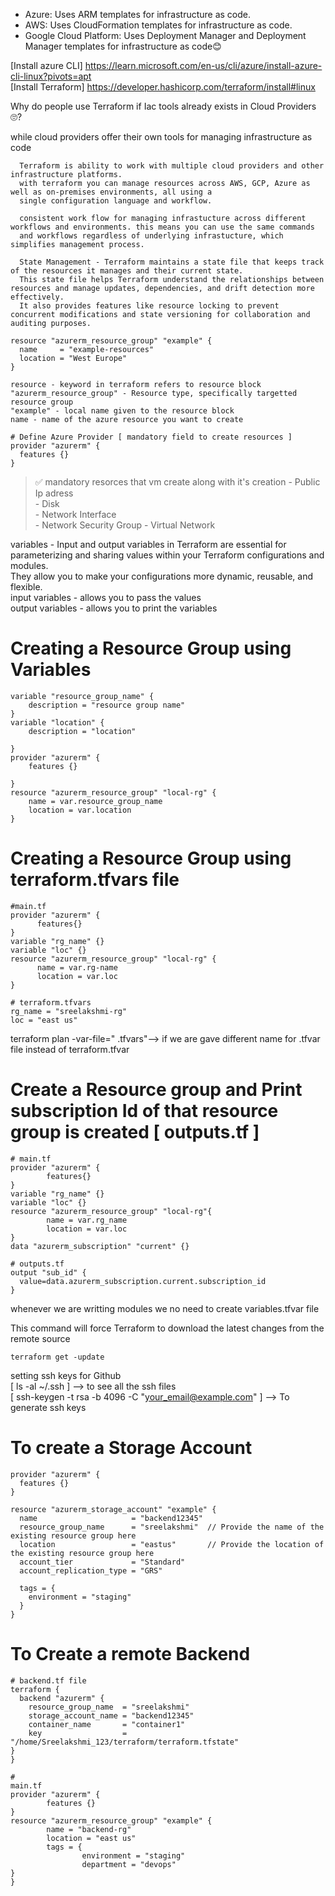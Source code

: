 - Azure: Uses ARM templates for infrastructure as code.
- AWS: Uses CloudFormation templates for infrastructure as code.
- Google Cloud Platform: Uses Deployment Manager and Deployment Manager templates for infrastructure as code😊

[Install azure CLI]   https://learn.microsoft.com/en-us/cli/azure/install-azure-cli-linux?pivots=apt  
[Install Terraform]   https://developer.hashicorp.com/terraform/install#linux

Why do people use Terraform if Iac tools already exists in Cloud Providers🙄?

while cloud providers offer their own tools for managing infrastructure as code

      Terraform is ability to work with multiple cloud providers and other infrastructure platforms.
      with terraform you can manage resources across AWS, GCP, Azure as well as on-premises environments, all using a 
      single configuration language and workflow.
      
      consistent work flow for managing infrastucture across different workflows and environments. this means you can use the same commands
      and workflows regardless of underlying infrastucture, which simplifies management process.
      
      State Management - Terraform maintains a state file that keeps track of the resources it manages and their current state. 
      This state file helps Terraform understand the relationships between resources and manage updates, dependencies, and drift detection more effectively.
      It also provides features like resource locking to prevent concurrent modifications and state versioning for collaboration and auditing purposes.


```
resource "azurerm_resource_group" "example" {
  name     = "example-resources"
  location = "West Europe"
}

resource - keyword in terraform refers to resource block
"azurerm_resource_group" - Resource type, specifically targetted resource group
"example" - local name given to the resource block
name - name of the azure resource you want to create
```
```
# Define Azure Provider [ mandatory field to create resources ]
provider "azurerm" {
  features {}         
}
```

>✅ mandatory resorces that vm create along with it's creation
      - Public Ip adress  
      - Disk  
      - Network Interface  
      - Network Security Group
      - Virtual Network

variables - Input and output variables in Terraform are essential for parameterizing and sharing values within your Terraform configurations and modules.   
They allow you to make your configurations more dynamic, reusable, and flexible.  
      input variables - allows you to pass the values  
      output variables - allows you to print the variables  
# Creating a Resource Group using Variables
```
variable "resource_group_name" {
    description = "resource group name"  
}
variable "location" {
    description = "location"
  
}
provider "azurerm" {
    features {}
    
}
resource "azurerm_resource_group" "local-rg" {
    name = var.resource_group_name
    location = var.location
}
```
# Creating a Resource Group using terraform.tfvars file  
```
#main.tf
provider "azurerm" {
      features{}
}
variable "rg_name" {}
variable "loc" {}
resource "azurerm_resource_group" "local-rg" {
      name = var.rg-name
      location = var.loc
}
```
```
# terraform.tfvars
rg_name = "sreelakshmi-rg"
loc = "east us"
```
terraform plan -var-file="<name> .tfvars"--> if we are gave different name for .tfvar file instead of terraform.tfvar   

# Create a Resource group and Print subscription Id of that resource group is created [ outputs.tf ]
```
# main.tf
provider "azurerm" {
        features{}
}
variable "rg_name" {}
variable "loc" {}
resource "azurerm_resource_group" "local-rg"{
        name = var.rg_name
        location = var.loc
}
data "azurerm_subscription" "current" {}
```
```
# outputs.tf
output "sub_id" {
  value=data.azurerm_subscription.current.subscription_id
}
```

whenever we are writting modules we no need to create variables.tfvar file  
  
This command will force Terraform to download the latest changes from the remote source  
```
terraform get -update
```

setting ssh keys for Github  
[ ls -al ~/.ssh ] --> to see all the ssh files  
[ ssh-keygen -t rsa -b 4096 -C "your_email@example.com" ] --> To generate ssh keys   


# To create a Storage Account  
```
provider "azurerm" {
  features {}
}

resource "azurerm_storage_account" "example" {
  name                     = "backend12345"
  resource_group_name      = "sreelakshmi"  // Provide the name of the existing resource group here
  location                 = "eastus"       // Provide the location of the existing resource group here
  account_tier             = "Standard"
  account_replication_type = "GRS"

  tags = {
    environment = "staging"
  }
}
``` 


# To Create a remote Backend  
```
# backend.tf file
terraform {
  backend "azurerm" {
    resource_group_name  = "sreelakshmi"
    storage_account_name = "backend12345"
    container_name       = "container1"
    key                  = "/home/Sreelakshmi_123/terraform/terraform.tfstate"
}
}

#
main.tf 
provider "azurerm" {
        features {}
}
resource "azurerm_resource_group" "example" {
        name = "backend-rg"
        location = "east us"
        tags = {
                environment = "staging"
                department = "devops"
}
}
```  







